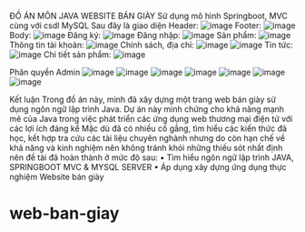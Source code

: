 ĐỒ ÁN MÔN JAVA WEBSITE BÁN GIÀY
Sử dụng mô hình Springboot, MVC cùng với csdl MySQL
Sau đây là giao diện
Header: 
![image](https://github.com/user-attachments/assets/731a836d-2a9c-4107-aed6-ef1a6885f710)
Footer: 
![image](https://github.com/user-attachments/assets/ed03b7fc-2e88-41bc-803e-9a428a80d41b)
Body: 
![image](https://github.com/user-attachments/assets/7409975d-f435-4adc-ac8b-4aea6c70ad8b)
Đăng ký: 
![image](https://github.com/user-attachments/assets/7591eab1-ae50-4529-bb66-0531b258b7e5)
Đăng nhập: 
![image](https://github.com/user-attachments/assets/8629c834-1403-4385-9e32-3668e6f7142a)
Sản phẩm: 
![image](https://github.com/user-attachments/assets/72b7fbfd-e5be-4592-986b-9ee4eea29f82)
Thông tin tài khoản: 
![image](https://github.com/user-attachments/assets/273ea50d-6d2c-4a05-8f92-cc11262fc875)
Chính sách, địa chỉ: 
![image](https://github.com/user-attachments/assets/8dd6847b-d1f7-4ba6-b535-e20c9ca077d8)
![image](https://github.com/user-attachments/assets/09acdc0b-c0db-44d7-a4f8-4532c7922e90)
Tin tức: 
![image](https://github.com/user-attachments/assets/b6566098-c5d5-4e2a-9d3d-3f8e743ab7ad)
Chi tiết sản phẩm: 
![image](https://github.com/user-attachments/assets/94290c6c-de2c-46be-8f94-bdbb3537eb1c)


Phân quyền Admin
![image](https://github.com/user-attachments/assets/117dd873-ee99-4264-a37a-e4f31918d144)
![image](https://github.com/user-attachments/assets/1108eaef-d319-4ee1-8927-dd91f2c5e2b9)
![image](https://github.com/user-attachments/assets/a187c304-5c17-4bea-9237-3717db33502e)
![image](https://github.com/user-attachments/assets/9ccac13c-9f4c-423e-8681-b7b343278960)
![image](https://github.com/user-attachments/assets/5a3474d7-519c-49dd-9483-533abc766652)
![image](https://github.com/user-attachments/assets/d97b0517-c504-4acf-bdb0-bf8c79155973)
![image](https://github.com/user-attachments/assets/abd6a403-c534-4bfd-8b17-35dab93c976b)

Kết luận
Trong đồ án này, mình đã xây dựng một trang web bán giày sử dụng ngôn ngữ lập trình Java. Dự án này minh chứng cho khả năng mạnh mẽ của Java trong việc phát triển các ứng dụng web thương mại điện tử với các lợi ích đáng kể
Mặc dù đã có nhiều cố gắng, tìm hiểu các kiến thức đã học, kết hợp tra cứu các tài liệu chuyên nghành nhưng do còn hạn chế về khả năng và kinh nghiệm nên không tránh khỏi những thiếu sót nhất định nên đề tài đã hoàn thành ở mức độ sau:
•	Tìm hiểu ngôn ngữ lập trình JAVA, SPRINGBOOT MVC & MYSQL SERVER
•	Áp dụng xây dựng ứng dụng thực nghiệm Website bán giày
# web-ban-giay
